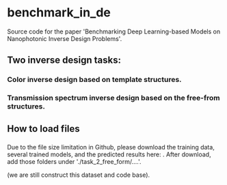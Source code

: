 # benchmark_in_de

Source code for the paper 'Benchmarking Deep Learning-based Models on Nanophotonic Inverse Design Problems'.

## Two inverse design tasks:

### Color inverse design based on template structures.


### Transmission spectrum inverse design based on the free-from structures. 





## How to load files



### 
Due to the file size limitation in Github, please download the training data, several trained models, and the predicted results here: . After download, add those folders under './task_2_free_form/....'.



(we are still construct this dataset and code base). 
